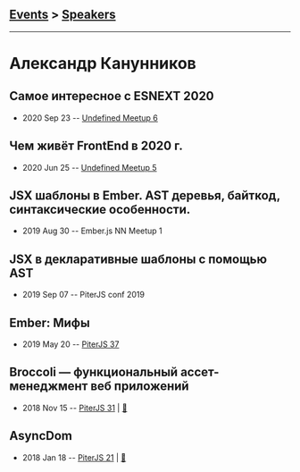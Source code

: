 ## [Events](../README.md) > [Speakers](../speakers.md)
---

# Александр Канунников

## Самое интересное с ESNEXT 2020
- 2020 Sep 23 -- [Undefined Meetup 6](https://youtu.be/-HGjOopxWyY)    
## Чем живёт FrontEnd в 2020 г.
- 2020 Jun 25 -- [Undefined Meetup 5](https://www.youtube.com/watch?v=NaJtjlUCo-o)    
## JSX шаблоны в Ember. AST деревья, байткод, синтаксические особенности.
- 2019 Aug 30 -- Ember.js NN Meetup 1    
## JSX в декларативные шаблоны с помощью AST
- 2019 Sep 07 -- PiterJS conf 2019    
## Ember: Мифы
- 2019 May 20 -- [PiterJS 37](https://youtu.be/-JNxSFx-aOg?t=3527)    
## Broccoli — функциональный ассет-менеджмент веб приложений
- 2018 Nov 15 -- [PiterJS 31](https://www.youtube.com/watch?v=rkhYib1pc2Q)  | [:notebook:](https://fs.piterjs.org/events/31/kanunnikov.pdf)  
## AsyncDom
- 2018 Jan 18 -- [PiterJS 21](https://youtu.be/qZaby7iOVts)  | [:notebook:](https://docs.google.com/presentation/d/12eFghswDeHfQWhZjh2B3vOsYc2DrBAcJLQr_6bGMfK8/edit#slide=id.p)  
